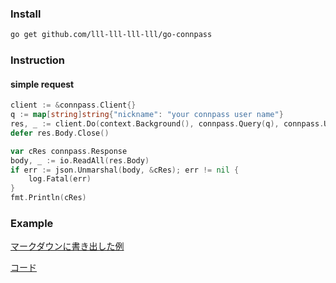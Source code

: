 ### Install
```sh
go get github.com/lll-lll-lll-lll/go-connpass
```

### Instruction
#### simple request
```go
client := &connpass.Client{}
q := map[string]string{"nickname": "your connpass user name"}
res, _ := client.Do(context.Background(), connpass.Query(q), connpass.URLV1())
defer res.Body.Close()

var cRes connpass.Response
body, _ := io.ReadAll(res.Body)
if err := json.Unmarshal(body, &cRes); err != nil {
	log.Fatal(err)
}
fmt.Println(cRes)
```
### Example
[マークダウンに書き出した例](./example/sample.md)

[コード](./example/main.go)
